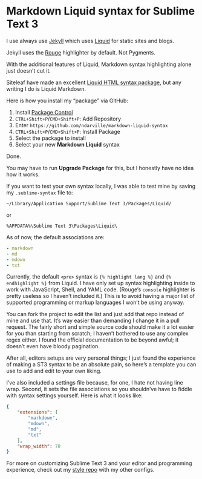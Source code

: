 Markdown Liquid syntax for Sublime Text 3
=========================================
I use always use [Jekyll][] which uses [Liquid][] for static sites and blogs.

Jekyll uses the [Rouge][] highlighter by default. Not Pygments.

With the additional features of Liquid, Markdown syntax highlighting alone just doesn’t cut it.

Siteleaf have made an excellent [Liquid HTML syntax package][html], but any writing I do is Liquid Markdown.

Here is how you install my “package” via GitHub:

1. Install [Package Control](https://packagecontrol.io/installation)
2. `CTRL+Shift+P`/`CMD+Shift+P`: Add Repository
3. Enter `https://github.com/ndarville/markdown-liquid-syntax`
4. `CTRL+Shift+P`/`CMD+Shift+P`: Install Package
5. Select the package to install
6. Select your new **Markdown Liquid** syntax

Done.

You may have to run **Upgrade Package** for this, but I honestly have no idea how it works.

If you want to test your own syntax locally, I was able to test mine by saving my `.sublime-syntax` file to:

    ~/Library/Application Support/Sublime Text 3/Packages/Liquid/

or

    %APPDATA%\Sublime Text 3\Packages\Liquid\

As of now, the default associations are:

```yaml
- markdown
- md
- mdown
- txt
```

Currently, the default `<pre>` syntax is `{% highlight lang %}` and `{% endhighlight %}` from Liquid. I have only set up syntax highlighting inside to work with JavaScript, Shell, and YAML code. (Rouge’s `console` highlighter is pretty useless so I haven’t included it.) This is to avoid having a major list of supported programming or markup languages I won’t be using anyway.

You can fork the project to edit the list and just add that repo instead of mine and use that. It’s way easier than demanding I change it in a pull request. The fairly short and simple source code should make it a lot easier for you than starting from scratch; I haven’t bothered to use any complex regex either. I found the official documentation to be beyond awful; it doesn’t even have bloody pagination.

After all, editors setups are very personal things; I just found the experience of making a ST3 syntax to be an absolute pain, so here’s a template you can use to add and edit to your own liking.

I’ve also included a settings file because, for one, I hate not having line wrap. Second, it sets the file associations so you shouldn’ve have to fiddle with syntax settings yourself. Here is what it looks like:

```json
{
    "extensions": [
        "markdown",
        "mdown",
        "md",
        "txt"
    ],
    "wrap_width": 78
}
```

For more on customizing Sublime Text 3 and your editor and programming experience, check out my [style repo][] with my other configs.


[jekyll]: https://jekyllrb.com
[liquid]: https://shopify.github.io/liquid/
[rouge]: http://rouge.jneen.net/
[html]: https://github.com/siteleaf/liquid-syntax-mode
[style repo]: https://github.com/ndarville/style
